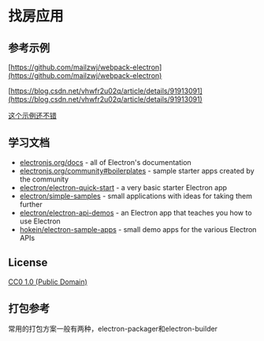 # 找房应用



## 参考示例
[https://github.com/mailzwj/webpack-electron](https://github.com/mailzwj/webpack-electron)  

[https://blog.csdn.net/vhwfr2u02q/article/details/91913091](https://blog.csdn.net/vhwfr2u02q/article/details/91913091)


[这个示例还不错](https://www.jianshu.com/p/3b295544c78e)
## 学习文档

- [electronjs.org/docs](https://electronjs.org/docs) - all of Electron's documentation
- [electronjs.org/community#boilerplates](https://electronjs.org/community#boilerplates) - sample starter apps created by the community
- [electron/electron-quick-start](https://github.com/electron/electron-quick-start) - a very basic starter Electron app
- [electron/simple-samples](https://github.com/electron/simple-samples) - small applications with ideas for taking them further
- [electron/electron-api-demos](https://github.com/electron/electron-api-demos) - an Electron app that teaches you how to use Electron
- [hokein/electron-sample-apps](https://github.com/hokein/electron-sample-apps) - small demo apps for the various Electron APIs

## License

[CC0 1.0 (Public Domain)](LICENSE.md)



## 打包参考
常用的打包方案一般有两种，electron-packager和electron-builder